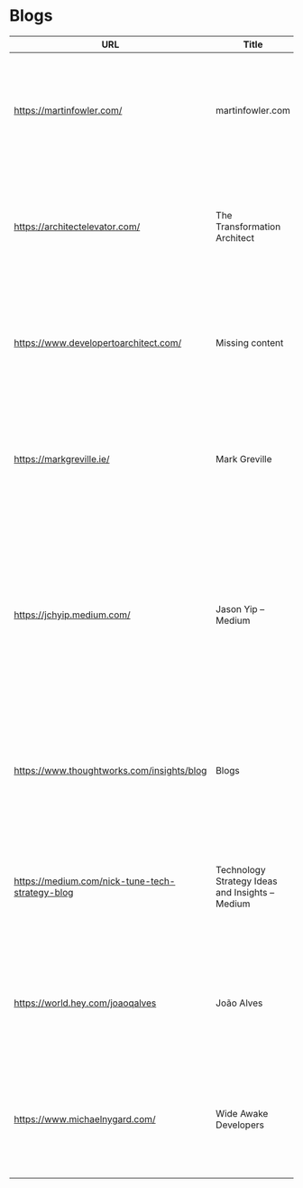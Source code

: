# Blogs
|                      URL                      |                     Title                     |                                                                                                  Description                                                                                                  |                                                               Image                                                                |
|-----------------------------------------------|-----------------------------------------------|---------------------------------------------------------------------------------------------------------------------------------------------------------------------------------------------------------------|------------------------------------------------------------------------------------------------------------------------------------|
|https://martinfowler.com/                      |martinfowler.com                               |A website on building software effectively                                                                                                                                                                     |<img src="https://martinfowler.com/logo-sq.png" width="200" />                                                                      |
|https://architectelevator.com/                 |The Transformation Architect                   |Missing content                                                                                                                                                                                                |<img src="https://architectelevator.com/assets/img/architectelevator_200.jpg" width="200" />                                        |
|https://www.developertoarchitect.com/          |Missing content                                |Missing content                                                                                                                                                                                                |<img src="Missing content" width="200" />                                                                                           |
|https://markgreville.ie/                       |Mark Greville                                  |Technology, Architecture, Music                                                                                                                                                                                |<img src="https://markgrevilleie.files.wordpress.com/2020/03/cropped-9d0c5427-a32e-48e3-81af-228983255c70.jpeg?w=200" width="200" />|
|https://jchyip.medium.com/                     |Jason Yip – Medium                             |Read writing from Jason Yip on Medium. Senior Agile Coach at Spotify, ex-ThoughtWorks, ex-CruiseControl. Every day, Jason Yip and thousands of other voices read, write, and share important stories on Medium.|<img src="https://miro.medium.com/max/2400/1*KHB2h8mrucKz3utPsZij4w.png" width="200" />                                             |
|https://www.thoughtworks.com/insights/blog     |Blogs                                          |Personal perspectives from Thoughtworkers around the globe                                                                                                                                                     |<img src="/content/dam/thoughtworks/images/photography/meta/insights/in_meta_blogs.jpg" width="200" />                              |
|https://medium.com/nick-tune-tech-strategy-blog|Technology Strategy Ideas and Insights – Medium|Domain-Driven Design, Organisation Design, Continuous Discovery and Delivery, Technical Strategy…                                                                                                              |<img src="https://cdn-images-1.medium.com/max/1200/1*zU4fc_PEnAEkuWkkPzeKDQ.png" width="200" />                                     |
|https://world.hey.com/joaoqalves               |João Alves                                     |João Alves                                                                                                                                                                                                     |<img src="https://world.hey.com/joaoqalves/avatar-20200630203332000000-3581990" width="200" />                                      |
|https://www.michaelnygard.com/                 |Wide Awake Developers                          |                                                                                                                                                                                                               |<img src="Missing content" width="200" />                                                                                           |
